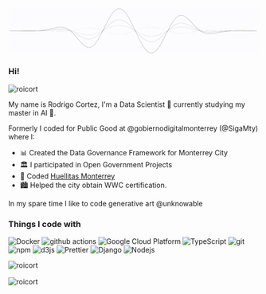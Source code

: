 [![GIF](https://raw.githubusercontent.com/roicort/roicort/master/wave.gif)](https://roicort.github.io)

<h3>Hi!</h3> <p align="left"> <img src="https://komarev.com/ghpvc/?username=roicort&label=Profile%20views&color=0e75b6&style=flat" alt="roicort" /> </p>

My name is Rodrigo Cortez, I'm a Data Scientist 🧪 currently studying my master in AI 🤖.

Formerly I coded for Public Good at @gobiernodigitalmonterrey (@SigaMty) where I:

  * 📊 Created the Data Governance Framework for Monterrey City
  * 🏛️ I participated in Open Government Projects
  * 🐶 Coded [Huellitas Monterrey](https://huellitas.monterrey.gob.mx) 
  * 🏙️ Helped the city obtain WWC certification.

In my spare time I like to code generative art @unknowable 

<h3>Things I code with</h3>
<p>
  <img alt="Docker" src="https://img.shields.io/badge/-Docker-46a2f1?style=flat-square&logo=docker&logoColor=white" />
  <img alt="github actions" src="https://img.shields.io/badge/-Github_Actions-2088FF?style=flat-square&logo=github-actions&logoColor=white" />
  <img alt="Google Cloud Platform" src="https://img.shields.io/badge/-Google_Cloud_Platform-1a73e8?style=flat-square&logo=google-cloud&logoColor=white" />
  <img alt="TypeScript" src="https://img.shields.io/badge/-TypeScript-007ACC?style=flat-square&logo=typescript&logoColor=white" />
  <img alt="git" src="https://img.shields.io/badge/-Git-F05032?style=flat-square&logo=git&logoColor=white" />
  <img alt="npm" src="https://img.shields.io/badge/-NPM-CB3837?style=flat-square&logo=npm&logoColor=white" />
  <img alt="d3js" src="https://img.shields.io/badge/-D3.js-F9A03C?style=flat-square&logo=d3.js&logoColor=white" />
  <img alt="Prettier" src="https://img.shields.io/badge/-Prettier-F7B93E?style=flat-square&logo=prettier&logoColor=white" />
  <img alt="Django" src="https://img.shields.io/badge/-Django-13aa52?style=flat-square&logo=mongodb&logoColor=white" />
  <img alt="Nodejs" src="https://img.shields.io/badge/-Nodejs-43853d?style=flat-square&logo=Node.js&logoColor=white" />
</p>

<p>&nbsp;<img align="left" src="https://github-readme-stats.vercel.app/api?username=roicort&show_icons=true&locale=en&theme=radical" alt="roicort" /></p>
<p><img align="center" src="https://github-readme-stats.vercel.app/api/top-langs?username=roicort&show_icons=true&locale=en&theme=radical" alt="roicort" /></p>



